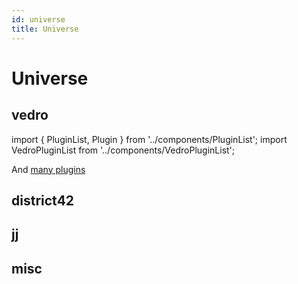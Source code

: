 ```yaml
---
id: universe
title: Universe
---
```

# Universe

## vedro

import { PluginList, Plugin } from '../components/PluginList';
import VedroPluginList from '../components/VedroPluginList';

<PluginList>
    <Plugin name="vedro" pypi="vedro" desc="Pragmatic BDD Framework" />
</PluginList>

And [many plugins](/plugins)

## district42

<PluginList>
    <Plugin name="district42" pypi="district42" desc="Data description language for defining data models" />
    <Plugin name="valera" pypi="valera" desc="Validator for district42 schema" />
    <Plugin name="blahblah" pypi="blahblah" desc="Fake data generator for district42 schema" />
    <Plugin name="revolt" pypi="revolt" desc="Value substitutor for district42 schema" />
    <Plugin name="district42-exp-types" pypi="district42-exp-types" desc="district42 experimental types" />
    <Plugin name="d42" pypi="d42" desc="One package for district42 ecosystem" />
</PluginList>

## jj

<PluginList>
    <Plugin name="jj" pypi="jj" desc="Remote HTTP Mock" />
    <Plugin name="jj-district42" pypi="jj-district42" desc="jj + district42" />
    <Plugin name="vedro-jj" pypi="vedro-jj" desc="jj mock integration" />
</PluginList>

## misc

<PluginList>
    <Plugin name="cabina" pypi="cabina" desc="Configuration with typed env vars" />
    <Plugin name="rtry" pypi="rtry" desc="The easiest way to retry operations" />
    <Plugin name="th" pypi="th" desc="Safely accessing deeply nested values" />
</PluginList>
